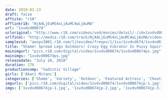 ```yaml
---
date: 2019-01-13
draft: false
affsite: "r18"
afflinkr18: "NjA4LjEuMS4xLjAuMC4wLjAuMA"
url: "1svdvd00674"
urloriginal: "http://www.r18.com/videos/vod/movies/detail/-/id=1svdvd00674"
urlfinal: "http://media.r18.com/track/NjA4LjEuMS4xLjAuMC4wLjAuMA/videos/vod/movies/detail/-/id=1svdvd00674"
samplevid: "awspv3001.r18.com/litevideo/freepv/1/1sv/1svdvd674/1svdvd674_dmb_w.mp4"
title: "Shame! Spread Legs Outdoors! Crazy Egg Vibrator In Pussy Squirting Climax Date! 16 Akari Mitani"
mainimgurl: "pics.r18.com/digital/video/1svdvd00674/1svdvd00674ps.jpg"
mainimgs: "1svdvd00674ps.jpg"
releasedate: "July 26, 2018"
duration: 176
productioncomp: "Sadistic Village"
girls: ['Akari Mitani']
categories: ['Shame', 'Variety', 'Outdoor', 'Featured Actress', 'Cheating Wife', 'Squirting', 'Hi-Def']
imgurls: ['pics.r18.com/digital/video/1svdvd00674/1svdvd00674jp-1.jpg', 'pics.r18.com/digital/video/1svdvd00674/1svdvd00674jp-2.jpg', 'pics.r18.com/digital/video/1svdvd00674/1svdvd00674jp-3.jpg', 'pics.r18.com/digital/video/1svdvd00674/1svdvd00674jp-4.jpg', 'pics.r18.com/digital/video/1svdvd00674/1svdvd00674jp-5.jpg', 'pics.r18.com/digital/video/1svdvd00674/1svdvd00674jp-6.jpg', 'pics.r18.com/digital/video/1svdvd00674/1svdvd00674jp-7.jpg', 'pics.r18.com/digital/video/1svdvd00674/1svdvd00674jp-8.jpg', 'pics.r18.com/digital/video/1svdvd00674/1svdvd00674jp-9.jpg', 'pics.r18.com/digital/video/1svdvd00674/1svdvd00674jp-10.jpg', 'pics.r18.com/digital/video/1svdvd00674/1svdvd00674jp-11.jpg', 'pics.r18.com/digital/video/1svdvd00674/1svdvd00674jp-12.jpg', 'pics.r18.com/digital/video/1svdvd00674/1svdvd00674jp-13.jpg', 'pics.r18.com/digital/video/1svdvd00674/1svdvd00674jp-14.jpg', 'pics.r18.com/digital/video/1svdvd00674/1svdvd00674jp-15.jpg', 'pics.r18.com/digital/video/1svdvd00674/1svdvd00674jp-16.jpg', 'pics.r18.com/digital/video/1svdvd00674/1svdvd00674jp-17.jpg', 'pics.r18.com/digital/video/1svdvd00674/1svdvd00674jp-18.jpg', 'pics.r18.com/digital/video/1svdvd00674/1svdvd00674jp-19.jpg', 'pics.r18.com/digital/video/1svdvd00674/1svdvd00674jp-20.jpg']
imgs: ['1svdvd00674jp-1.jpg', '1svdvd00674jp-2.jpg', '1svdvd00674jp-3.jpg', '1svdvd00674jp-4.jpg', '1svdvd00674jp-5.jpg', '1svdvd00674jp-6.jpg', '1svdvd00674jp-7.jpg', '1svdvd00674jp-8.jpg', '1svdvd00674jp-9.jpg', '1svdvd00674jp-10.jpg', '1svdvd00674jp-11.jpg', '1svdvd00674jp-12.jpg', '1svdvd00674jp-13.jpg', '1svdvd00674jp-14.jpg', '1svdvd00674jp-15.jpg', '1svdvd00674jp-16.jpg', '1svdvd00674jp-17.jpg', '1svdvd00674jp-18.jpg', '1svdvd00674jp-19.jpg', '1svdvd00674jp-20.jpg']
---
```

